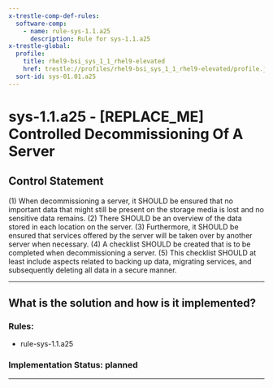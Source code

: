 ```yaml
---
x-trestle-comp-def-rules:
  software-comp:
    - name: rule-sys-1.1.a25
      description: Rule for sys-1.1.a25
x-trestle-global:
  profile:
    title: rhel9-bsi_sys_1_1_rhel9-elevated
    href: trestle://profiles/rhel9-bsi_sys_1_1_rhel9-elevated/profile.json
  sort-id: sys-01.01.a25
---
```


# sys-1.1.a25 - \[REPLACE_ME\] Controlled Decommissioning Of A Server

## Control Statement

(1) When decommissioning a server, it SHOULD be ensured that no important data that might
still be present on the storage media is lost and no sensitive data remains.
(2) There SHOULD be an overview of the data stored in each location on the server.
(3) Furthermore, it SHOULD be ensured that services offered by the server will be taken over
by another server when necessary.
(4) A checklist SHOULD be created that is to be completed when decommissioning a server.
(5) This checklist SHOULD at least include aspects related to backing up data, migrating
services, and subsequently deleting all data in a secure manner.

______________________________________________________________________

## What is the solution and how is it implemented?

<!-- For implementation status enter one of: implemented, partial, planned, alternative, not-applicable -->

<!-- Note that the list of rules under ### Rules: is read-only and changes will not be captured after assembly to JSON -->

<!-- Add control implementation description here for control: sys-1.1.a25 -->

### Rules:

  - rule-sys-1.1.a25

### Implementation Status: planned

______________________________________________________________________
